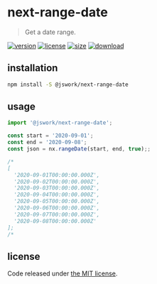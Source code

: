 # next-range-date
> Get a date range.

[![version][version-image]][version-url]
[![license][license-image]][license-url]
[![size][size-image]][size-url]
[![download][download-image]][download-url]

## installation
```bash
npm install -S @jswork/next-range-date
```

## usage
```js
import '@jswork/next-range-date';

const start = '2020-09-01';
const end = '2020-09-08';
const json = nx.rangeDate(start, end, true);;

/*
[
  '2020-09-01T00:00:00.000Z',
  '2020-09-02T00:00:00.000Z',
  '2020-09-03T00:00:00.000Z',
  '2020-09-04T00:00:00.000Z',
  '2020-09-05T00:00:00.000Z',
  '2020-09-06T00:00:00.000Z',
  '2020-09-07T00:00:00.000Z',
  '2020-09-08T00:00:00.000Z'
];
/*
```

## license
Code released under [the MIT license](https://github.com/afeiship/next-range-date/blob/master/LICENSE.txt).

[version-image]: https://img.shields.io/npm/v/@jswork/next-range-date
[version-url]: https://npmjs.org/package/@jswork/next-range-date

[license-image]: https://img.shields.io/npm/l/@jswork/next-range-date
[license-url]: https://github.com/afeiship/next-range-date/blob/master/LICENSE.txt

[size-image]: https://img.shields.io/bundlephobia/minzip/@jswork/next-range-date
[size-url]: https://github.com/afeiship/next-range-date/blob/master/dist/next-range-date.min.js

[download-image]: https://img.shields.io/npm/dm/@jswork/next-range-date
[download-url]: https://www.npmjs.com/package/@jswork/next-range-date

